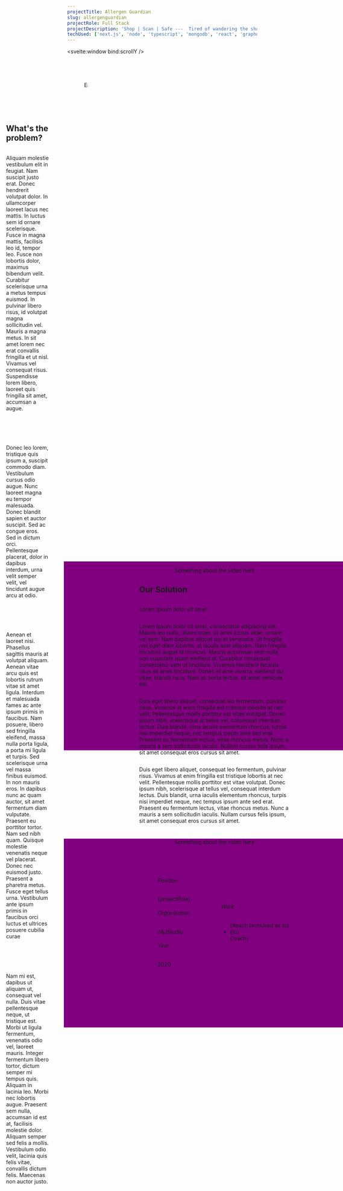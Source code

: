 ```yaml
---
projectTitle: Allergen Guardian
slug: allergenguardian
projectRole: Full Stack
projectDescription: 'Shop | Scan | Safe ---  Tired of wandering the shoping aisles hoping the product you need will jump off the shelf.  As if a sudden magical force could reach out and expose the solution and pull it into your reach away from the countless imposters lurking in the distance.  We feel your pain and proudly present Allergen Guardian!'
techUsed: ['next.js', 'node', 'typescript', 'mongodb', 'react', 'graphql', 'redis', 'fastify']
---
```


<script>
	import {fly, fade} from 'svelte/transition'
  import {onMount} from 'svelte'
  import test from '$images/beforeDawnTempLogo.svg'
  let scrollY;
	let ani = false;
  let exampleAnimate = false;
  let deploymentAnimate = false;
  let responsibilityAnimate = false;
	$: if (scrollY > 350) {
  console.log("running...")
		exampleAnimate = true
    }
    $: if (scrollY > 620) {
    deploymentAnimate = true
    }
    $: if (scrollY > 1100) {
    responsibilityAnimate = true
    }
    $: if(scrollY === 0) {
    exampleAnimate = false
    deploymentAnimate = false
    responsibilityAnimate = false
    }
    onMount(() => {
  ani = true
  })
</script>

<style>
article {
  margin: 0 45px;
}
.container {
margin-bottom: 65px;
}
h1 {
background: linear-gradient(271deg,var(--hotpink) 30%, 50%,var(--aqua) 70%,#a162e8 94%);
background-clip: border-box;
-webkit-background-clip: text;
-webkit-text-fill-color: transparent;
opacity: 0;
}

.display {
animation: 1.2s ease dispalyAnimation;
opacity: 1;
}

@keyframes dispalyAnimation {
0% {
 opacity: 0;
 margin-left: 200px;
 transform: skewX(35deg);
}
100% {
 opacity: 1;
 margin-left: 0px;
 transform: skewX(0deg);
}
}

.headingText {
  max-width: -moz-fit-content;
  max-width: fit-content;
  padding-right: 5px;
  overflow: hidden;
  border-right: .15em solid var(--aqua);
  white-space: nowrap;
  animation:
    typing 6.5s steps(80, end),
    blink-caret .75s step-end infinite;
}
@keyframes typing {
  from { width: 0 }
  to { width: 100% }
}
@keyframes blink-caret {
  from, to { border-color: transparent }
  50% { border-color: var(--aqua); }
}

.imgContainer {
display: flex;
width: 100%;
align-items: center;
justify-content: center;
gap: 40px;
margin-bottom: 25px;
}
.img1 {
  max-height: 300px;
  max-width:600px;
}
.img2 {
  height: 300px;
  width: 600px;
  max-height: 300px;
  max-width:600px;
  background: hotpink;
  border-radius: 12px;
}
.explanationContainer {
display: flex;
flex-direction: column;
align-items: flex-start;
width: 50%;
margin: 0 auto;
}
.explanationContainer h3 {
opacity: 0;
}
.explanationContainer h2 {
text-align: left;
}
.slideInLeft {
  animation: 1.2s ease slideInLeft;
  opacity: 1 !important;
}

.slideInRight {
  animation: 1.2s ease slideInRight;
  opacity: 1 !important;
}

@keyframes slideInLeft {
  0% {
   opacity: 0;
   margin-left: 200px;
  }
  100% {
  opacity: 1;
  margin-left: 0px;
  }
}

@keyframes slideInRight {
  0% {
   opacity: 0;
   margin-left: -200px;
  }
  100% {
  opacity: 1;
  margin-left: 0px;
  }
}
.fakeVideo {
height: 600px;
width: 800px;
max-height: 500px;
max-width: 800px;
background: purple;
margin: 25px auto 0 auto;
}
.fakeCaption p {
margin: 15px auto 0 auto;
text-align: center;
font-family: var(--slantText);
}
.projectInfoContaner {
display: grid;
grid-template-columns: minmax(0, 1fr) minmax(0, 1fr);
width: 50%;
margin: 65px auto 0 auto;
place-items: center;
grid-column-gap: 30px;
}
.projectInfoContaner h6 {
color: var(--lightGray);
border-bottom: 1px solid var(--hotpink);
width: -moz-fit-content;
width: fit-content;
}
</style>

<svelte:window bind:scrollY />

<article>
<div class="container">
<h1 class:display={ani}>{projectTitle}</h1>

<p class="headingText">Engineer • Partner / UI / UX / Development • 2021</p>

</div>
<div class="card imgContainer">
<img class="img1" src={test} alt="testing" />
<div class="img2"/>
</div>

<div class="explanationContainer">
<h2>What's the problem?</h2>
<p>Aliquam molestie vestibulum elit in feugiat. Nam suscipit justo erat. Donec hendrerit volutpat dolor. In ullamcorper laoreet lacus nec mattis. In luctus sem id ornare scelerisque. Fusce in magna mattis, facilisis leo id, tempor leo. Fusce non lobortis dolor, maximus bibendum velit. Curabitur scelerisque urna a metus tempus euismod. In pulvinar libero risus, id volutpat magna sollicitudin vel. Mauris a magna metus. In sit amet lorem nec erat convallis fringilla et ut nisl. Vivamus vel consequat risus. Suspendisse lorem libero, laoreet quis fringilla sit amet, accumsan a augue.</p>

<h3 class:slideInLeft={exampleAnimate}>Example</h3>
<p>Donec leo lorem, tristique quis ipsum a, suscipit commodo diam. Vestibulum cursus odio augue. Nunc laoreet magna eu tempor malesuada. Donec blandit sapien et auctor suscipit. Sed ac congue eros. Sed in dictum orci. Pellentesque placerat, dolor in dapibus interdum, urna velit semper velit, vel tincidunt augue arcu at odio.</p>

<h3 class:slideInRight={deploymentAnimate}>Deployment</h3>
<p>Aenean et laoreet nisi. Phasellus sagittis mauris at volutpat aliquam. Aenean vitae arcu quis est lobortis rutrum vitae sit amet ligula. Interdum et malesuada fames ac ante ipsum primis in faucibus. Nam posuere, libero sed fringilla eleifend, massa nulla porta ligula, a porta mi ligula et turpis. Sed scelerisque urna vel massa finibus euismod. In non mauris eros. In dapibus nunc ac quam auctor, sit amet fermentum diam vulputate. Praesent eu porttitor tortor. Nam sed nibh quam. Quisque molestie venenatis neque vel placerat. Donec nec euismod justo. Praesent a pharetra metus. Fusce eget tellus urna. Vestibulum ante ipsum primis in faucibus orci luctus et ultrices posuere cubilia curae</p>

<h3 class:slideInLeft={responsibilityAnimate}>Responsibility</h3>
<p>Nam mi est, dapibus ut aliquam ut, consequat vel nulla. Duis vitae pellentesque neque, ut tristique est. Morbi ut ligula fermentum, venenatis odio vel, laoreet mauris. Integer fermentum libero tortor, dictum semper mi tempus quis. Aliquam in lacinia leo. Morbi nec lobortis augue. Praesent sem nulla, accumsan id est at, facilisis molestie dolor. Aliquam semper sed felis a mollis. Vestibulum odio velit, lacinia quis felis vitae, convallis dictum felis. Maecenas non auctor justo.</p>
</div>

<div class="fakeVideo"/>
<div class="fakeCaption"><p>Something about the video here</p></div>

<div class="explanationContainer">
<h2>Our Solution</h2>
<p>Lorem ipsum dolor sit amet. </p>
<p>Lorem ipsum dolor sit amet, consectetur adipiscing elit. Mauris leo nulla, ullamcorper sit amet luctus vitae, ornare vel sem. Nam dapibus aliquet dui et venenatis. Ut fringilla nisl eget diam lobortis, at iaculis sem aliquam. Nam fringilla tincidunt augue id rhoncus. Mauris accumsan sem nulla, non vulputate quam eleifend at. Curabitur consequat consectetur sem ut tincidunt. Vivamus hendrerit facilisis risus sit amet tincidunt. Donec et ante viverra, eleifend dui vitae, blandit risus. Nam ac porta lectus, sit amet vehicula elit. </p>
<p>Duis eget libero aliquet, consequat leo fermentum, pulvinar risus. Vivamus at enim fringilla est tristique lobortis at nec velit. Pellentesque mollis porttitor est vitae volutpat. Donec ipsum nibh, scelerisque at tellus vel, consequat interdum lectus. Duis blandit, urna iaculis elementum rhoncus, turpis nisi imperdiet neque, nec tempus ipsum ante sed erat. Praesent eu fermentum lectus, vitae rhoncus metus. Nunc a mauris a sem sollicitudin iaculis. Nullam cursus felis ipsum, sit amet consequat eros cursus sit amet. </p>
<p>Duis eget libero aliquet, consequat leo fermentum, pulvinar risus. Vivamus at enim fringilla est tristique lobortis at nec velit. Pellentesque mollis porttitor est vitae volutpat. Donec ipsum nibh, scelerisque at tellus vel, consequat interdum lectus. Duis blandit, urna iaculis elementum rhoncus, turpis nisi imperdiet neque, nec tempus ipsum ante sed erat. Praesent eu fermentum lectus, vitae rhoncus metus. Nunc a mauris a sem sollicitudin iaculis. Nullam cursus felis ipsum, sit amet consequat eros cursus sit amet. </p>
</div>

<div class="fakeVideo"/>
<div class="fakeCaption"><p>Something about the video here</p></div>

<div class="card projectInfoContaner">
<div>
<h6>Position</h6>
<p>{projectRole}</p>
<h6>Organization</h6>
<p>J&JStudio</p>
<h6>Year</h6>
<p>2020</p>
</div>
<div>
<h6>Work</h6>
<ul>
{#each techUsed as tu}
<li>{tu}</li>
{/each}
</ul>
</div>
</div>

</article>
